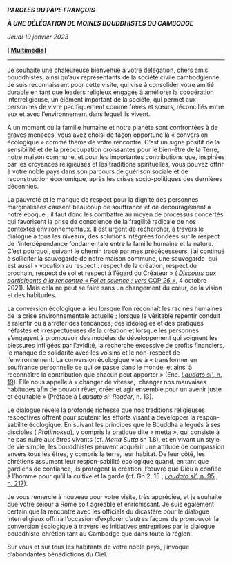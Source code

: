 ***PAROLES DU PAPE FRANÇOIS***

***À UNE DÉLÉGATION DE MOINES BOUDDHISTES DU CAMBODGE***

*Jeudi 19 janvier 2023*

**[ [Multimédia](http://w2.vatican.va/content/francesco/fr/events/event.dir.html/content/vaticanevents/fr/2023/1/19/monaci-buddisti-cambogia.html)]**

_________________________________

Je souhaite une chaleureuse bienvenue à votre délégation, chers amis bouddhistes, ainsi qu’aux représentants de la société civile cambodgienne. Je suis reconnaissant pour cette visite, qui vise à consolider votre amitié durable en tant que leaders religieux engagés à améliorer la coopération interreligieuse, un élément important de la société, qui permet aux personnes de vivre pacifiquement comme frères et sœurs, réconciliés entre eux et avec l’environnement dans lequel ils vivent.

A un moment où la famille humaine et notre planète sont confrontées à de graves menaces, vous avez choisi de façon opportune la « conversion écologique » comme thème de votre rencontre. C’est un signe positif de la sensibilité et de la préoccupation croissantes pour le bien-être de la Terre, notre maison commune, et pour les importantes contributions que, inspirées par les croyances religieuses et les traditions spirituelles, vous pouvez offrir à votre noble pays dans son parcours de guérison sociale et de reconstruction économique, après les crises socio-politiques des dernières décennies.

La pauvreté et le manque de respect pour la dignité des personnes marginalisées causent beaucoup de souffrance et de découragement à notre époque ; il faut donc les combattre au moyen de processus concertés qui favorisent la prise de conscience de la fragilité radicale de nos contextes environnementaux. Il est urgent de rechercher, à travers le dialogue à tous les niveaux, des solutions intégrées fondées sur le respect de l’interdépendance fondamentale entre la famille humaine et la nature. C’est pourquoi, suivant le chemin tracé par mes prédécesseurs, j’ai continué à solliciter la sauvegarde de notre maison commune, une sauvegarde  qui est aussi « vocation au respect : respect de la création, respect du prochain, respect de soi et respect à l’égard du Créateur » ( [*Discours aux participants à la rencontre « Foi et science : vers* COP *26 »*](https://www.vatican.va/content/francesco/fr/speeches/2021/october/documents/20211004-religione-scienza-cop26.html), 4 octobre 2021). Mais cela ne peut se faire sans un changement du cœur, de la vision et des habitudes.

La conversion écologique a lieu lorsque l’on reconnaît les racines humaines de la crise environnementale actuelle ; lorsque le véritable repentir conduit à ralentir ou à arrêter des tendances, des idéologies et des pratiques néfastes et irrespectueuses de la création et lorsque les personnes s’engagent à promouvoir des modèles de développement qui soignent les blessures infligées par l’avidité, la recherche excessive de profits financiers, le manque de solidarité avec les voisins et le non-respect de l’environnement. La conversion écologique vise à « transformer en souffrance personnelle ce qui se passe dans le monde, et ainsi à reconnaître la contribution que chacun peut apporter » (Enc. [*Laudato si’*, n. 19](https://www.vatican.va/content/francesco/fr/encyclicals/documents/papa-francesco_20150524_enciclica-laudato-si.html#19.)). Elle nous appelle à « changer de vitesse,  changer nos mauvaises habitudes afin de pouvoir rêver, créer et agir ensemble pour un avenir juste et équitable » (Préface à *Laudato si’ Reader*, n. 13).

Le dialogue révèle la profonde richesse que nos traditions religieuses respectives offrent pour soutenir les efforts visant à développer la respon-sabilité écologique. En suivant les principes que le Bouddha a légués à ses disciples ( *Pratimoksa*), y compris la pratique dite « metta », qui consiste à ne pas nuire aux êtres vivants (cf. *Metta Sutta* sn 1.8), et en vivant un style de vie simple, les bouddhistes peuvent acquérir une attitude de compassion envers tous les êtres, y compris la terre, leur habitat. De leur côté, les chrétiens assument leur respon-sabilité écologique quand, en tant que gardiens de confiance, ils protègent la création, l’œuvre que Dieu a confiée à l’homme pour qu’il la cultive et la garde (cf. Gn 2, 15 ; [*Laudato si’*, n. 95](https://www.vatican.va/content/francesco/fr/encyclicals/documents/papa-francesco_20150524_enciclica-laudato-si.html#95.) ; [n. 217](https://www.vatican.va/content/francesco/fr/encyclicals/documents/papa-francesco_20150524_enciclica-laudato-si.html#217.)).

Je vous remercie à nouveau pour votre visite, très appréciée, et je souhaite que votre séjour à Rome soit agréable et enrichissant. Je suis également certain que la rencontre avec les officials du dicastère pour le dialogue interreligieux offrira l’occasion d’explorer d’autres façons de promouvoir la conversion écologique à travers les initiatives entreprises par le dialogue bouddhiste-chrétien tant au Cambodge que dans toute la région.

Sur vous et sur tous les habitants de votre noble pays, j’invoque d’abondantes bénédictions du Ciel.